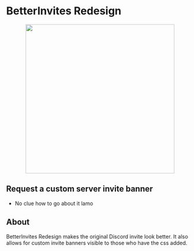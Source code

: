 # BetterInvites Redesign

<p align="center"><img height="400" align="center" src="https://i.imgur.com/yeqphc8.png"></p>

## Request a custom server invite banner

- No clue how to go about it lamo

## About

BetterInvites Redesign makes the original Discord invite look better. It also allows for custom invite banners visible to those who have the css added.
